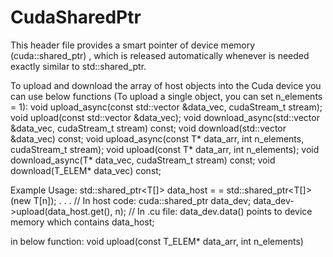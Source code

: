 # CudaSharedPtr

This header file provides a smart pointer of device memory (cuda::shared_ptr<T>) , 
which is released automatically whenever is needed exactly similar to std::shared_ptr.

To upload and download the array of host objects into the Cuda device you can use below functions 
(To upload a single object, you can set n_elements = 1):
    void upload_async(const std::vector<T> &data_vec, cudaStream_t stream);
    void upload(const std::vector<T> &data_vec);
    void download_async(std::vector<T> &data_vec, cudaStream_t stream) const;
    void download(std::vector<T> &data_vec) const;
    void upload_async(const T* data_arr, int n_elements, cudaStream_t stream);
    void upload(const T* data_arr, int n_elements);
    void download_async(T* data_vec, cudaStream_t stream) const;
    void download(T_ELEM* data_vec) const;
    
Example Usage:
   std::shared_ptr<T[]> data_host = = std::shared_ptr<T[]>(new T[n]);
   .
   .
   .
   // In host code:
   cuda::shared_ptr<T> data_dev;
   data_dev->upload(data_host.get(), n);
   // In .cu file:
   data_dev.data() points to device memory which contains data_host;

 in below function:
  void upload(const T_ELEM* data_arr, int n_elements)

